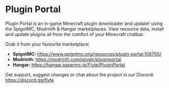 # Plugin Portal

Plugin Portal is an in-game Minecraft plugin downloader and updater using the SpigotMC, Modrinth & Hangar marketplaces. View resource data, install and update plugins all from the comfort of your Minecraft chatbar.

Grab it from your favourite marketplace:

* **SpigotMC:** https://www.spigotmc.org/resources/plugin-portal.108700/
* **Modrinth:** https://modrinth.com/plugin/pluginportal
* **Hangar:** https://hangar.papermc.io/Flyte/PluginPortal

Get support, suggest changes or chat about the project in our Discord: https://discord.gg/flyte
